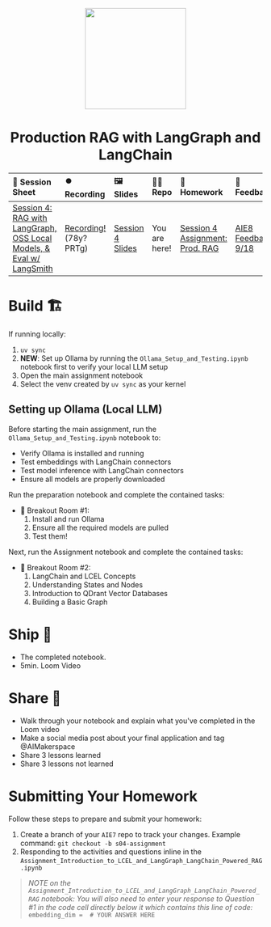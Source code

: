 <p align = "center" draggable=”false” ><img src="https://github.com/AI-Maker-Space/LLM-Dev-101/assets/37101144/d1343317-fa2f-41e1-8af1-1dbb18399719" 
     width="200px"
     height="auto"/>
</p>

## <h1 align="center" id="heading">Production RAG with LangGraph and LangChain</h1>

| 📰 Session Sheet | ⏺️ Recording     | 🖼️ Slides        | 👨‍💻 Repo         | 📝 Homework      | 📁 Feedback       |
|:-----------------|:-----------------|:-----------------|:-----------------|:-----------------|:-----------------|
| [Session 4: RAG with LangGraph, OSS Local Models, & Eval w/ LangSmith  ](https://www.notion.so/Session-4-Production-Grade-RAG-with-LangChain-and-LangSmith-26acd547af3d80838d5beba464d7e701) |[Recording!](https://us02web.zoom.us/rec/share/jEs9TS_re1f9X3y2T61Dgv_bEp6EmVzVkiYDOC-cEU8WA2tR5jMI1bwsn4L_Al1n.msDqlCRCROFBaRCH) (78y?PRTg) | [Session 4 Slides](https://www.canva.com/design/DAGzMO1y0FQ/oJaw4HMIFecP3oX9jSO4fw/edit?utm_content=DAGzMO1y0FQ&utm_campaign=designshare&utm_medium=link2&utm_source=sharebutton) | You are here! | [Session 4 Assignment: Prod. RAG](https://forms.gle/i2SdxgWX4ahFwNrCA) | [AIE8 Feedback 9/18](https://forms.gle/ymYqK5MBLAG11jDB9)

# Build 🏗️

If running locally:

1. `uv sync`
2. **NEW**: Set up Ollama by running the `Ollama_Setup_and_Testing.ipynb` notebook first to verify your local LLM setup
3. Open the main assignment notebook
4. Select the venv created by `uv sync` as your kernel

## Setting up Ollama (Local LLM)

Before starting the main assignment, run the `Ollama_Setup_and_Testing.ipynb` notebook to:
- Verify Ollama is installed and running
- Test embeddings with LangChain connectors
- Test model inference with LangChain connectors
- Ensure all models are properly downloaded

Run the preparation notebook and complete the contained tasks:

- 🤝 Breakout Room #1:
    1. Install and run Ollama
    2. Ensure all the required models are pulled
    3. Test them!

Next, run the Assignment notebook and complete the contained tasks:

- 🤝 Breakout Room #2:
    1. LangChain and LCEL Concepts
    2. Understanding States and Nodes
    3. Introduction to QDrant Vector Databases
    4. Building a Basic Graph

# Ship 🚢

- The completed notebook. 
- 5min. Loom Video

# Share 🚀
- Walk through your notebook and explain what you've completed in the Loom video
- Make a social media post about your final application and tag @AIMakerspace
- Share 3 lessons learned
- Share 3 lessons not learned

# Submitting Your Homework

Follow these steps to prepare and submit your homework:
1. Create a branch of your `AIE7` repo to track your changes. Example command: `git checkout -b s04-assignment`
2. Responding to the activities and questions inline in the `Assignment_Introduction_to_LCEL_and_LangGraph_LangChain_Powered_RAG.ipynb`

> _NOTE on the `Assignment_Introduction_to_LCEL_and_LangGraph_LangChain_Powered_RAG` notebook: You will also need to enter your response to Question #1 in the code cell directly below it which contains this line of code:_
    ```
    embedding_dim =  # YOUR ANSWER HERE
    ```
